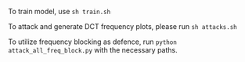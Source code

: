 To train model, use ```sh train.sh```

To attack and generate DCT frequency plots, please run ```sh attacks.sh```

To utilize frequency blocking as defence, run ```python attack_all_freq_block.py```  with the necessary paths.
